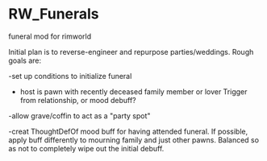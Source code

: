 # RW_Funerals
funeral mod for rimworld

Initial plan is to reverse-engineer and repurpose parties/weddings. Rough goals are:

-set up conditions to initialize funeral
  * host is pawn with recently deceased family member or lover
      Trigger from relationship, or mood debuff?

-allow grave/coffin to act as a "party spot"


-creat ThoughtDefOf mood buff for having attended funeral. If possible, apply buff differently to mourning family and just other pawns. Balanced so as not to completely wipe out the initial debuff.
